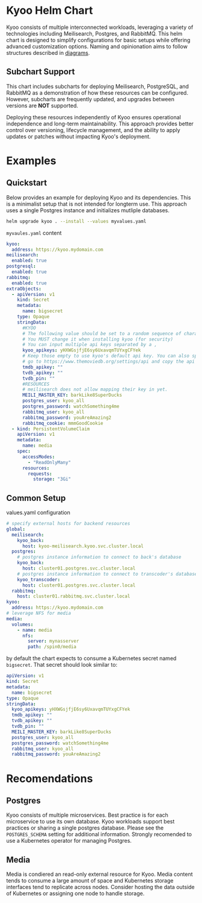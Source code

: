 # Kyoo Helm Chart
Kyoo consists of multiple interconnected workloads, leveraging a variety of technologies including Meilisearch, Postgres, and RabbitMQ.  This helm chart is designed to simplify configurations for basic setups while offering advanced customization options.  Naming and opinionation aims to follow structures described in [diagrams](../DIAGRAMS.md).

## Subchart Support
This chart includes subcharts for deploying Meilisearch, PostgreSQL, and RabbitMQ as a demonstration of how these resources can be configured. However, subcharts are frequently updated, and upgrades between versions are **NOT** supported.

Deploying these resources independently of Kyoo ensures operational independence and long-term maintainability. This approach provides better control over versioning, lifecycle management, and the ability to apply updates or patches without impacting Kyoo's deployment.


# Examples
## Quickstart
Below provides an example for deploying Kyoo and its dependencies.  This is a minimalist setup that is not intended for longterm use.  This approach uses a single Postgres instance and initializes mutliple databases.

```sh
helm upgrade kyoo . --install --values myvalues.yaml
```
`myvaules.yaml` content
```yaml
kyoo:
  address: https://kyoo.mydomain.com
meilisearch:
  enabled: true
postgresql:
  enabled: true
rabbitmq:
  enabled: true
extraObjects:
  - apiVersion: v1
    kind: Secret
    metadata:
      name: bigsecret
    type: Opaque
    stringData:
      #KYOO
      # The following value should be set to a random sequence of characters.
      # You MUST change it when installing kyoo (for security)
      # You can input multiple api keys separated by a ,
      kyoo_apikeys: yHXWGsjfjE6sy6UxavqmTUYxgCFYek
      # Keep those empty to use kyoo's default api key. You can also specify a custom API key if you want.
      # go to https://www.themoviedb.org/settings/api and copy the api key (not the read access token, the api key)
      tmdb_apikey: ""
      tvdb_apikey: ""
      tvdb_pin: ""
      #RESOURCES
      # meilisearch does not allow mapping their key in yet.
      MEILI_MASTER_KEY: barkLike8SuperDucks
      postgres_user: kyoo_all
      postgres_password: watchSomething4me
      rabbitmq_user: kyoo_all
      rabbitmq_password: youAreAmazing2
      rabbitmq_cookie: mmmGoodCookie
  - kind: PersistentVolumeClaim
    apiVersion: v1
    metadata:
      name: media
    spec:
      accessModes:
        - "ReadOnlyMany"
      resources:
        requests:
          storage: "3Gi"
```

## Common Setup

values.yaml configuration
```yaml
# specify external hosts for backend resources
global:
  meilisearch:
    kyoo_back:
      host: kyoo-meilisearch.kyoo.svc.cluster.local
  postgres:
    # postgres instance information to connect to back's database
    kyoo_back:
      host: cluster01.postgres.svc.cluster.local
    # postgres instance information to connect to transcoder's database
    kyoo_transcoder:
      host: cluster01.postgres.svc.cluster.local
  rabbitmq:
    host: cluster01.rabbitmq.svc.cluster.local
kyoo:
  address: https://kyoo.mydomain.com
# leverage NFS for media
media:
  volumes:
    - name: media
      nfs:
        server: mynasserver
        path: /spin0/media
```
by default the chart expects to consume a Kubernetes secret named `bigsecret`.  That secret should look similar to:

```yaml
apiVersion: v1
kind: Secret
metadata:
  name: bigsecret
type: Opaque
stringData:
  kyoo_apikeys: yHXWGsjfjE6sy6UxavqmTUYxgCFYek
  tmdb_apikey: ""
  tvdb_apikey: ""
  tvdb_pin: ""
  MEILI_MASTER_KEY: barkLike8SuperDucks
  postgres_user: kyoo_all
  postgres_password: watchSomething4me
  rabbitmq_user: kyoo_all
  rabbitmq_password: youAreAmazing2
```

# Recomendations
## Postgres
Kyoo consists of multiple microservices.  Best practice is for each microservice to use its own database.  Kyoo workloads support best practices or sharing a single postgres database.  Please see the `POSTGRES_SCHEMA` setting for additional information.  Strongly recomended to use a Kubernetes operator for managing Postgres.

## Media
Media is condiered an read-only external resource for Kyoo.  Media content tends to consume a large amount of space and Kubernetes storage interfaces tend to replicate across nodes.  Consider hosting the data outside of Kubernetes or assigning one node to handle storage.
